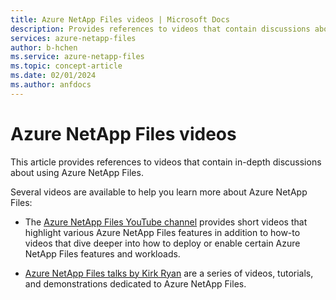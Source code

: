 ```yaml
---
title: Azure NetApp Files videos | Microsoft Docs
description: Provides references to videos that contain discussions about using Azure NetApp Files.
services: azure-netapp-files
author: b-hchen
ms.service: azure-netapp-files
ms.topic: concept-article
ms.date: 02/01/2024
ms.author: anfdocs
---
```

# Azure NetApp Files videos
This article provides references to videos that contain in-depth discussions about using Azure NetApp Files. 

Several videos are available to help you learn more about Azure NetApp Files:  

* The [Azure NetApp Files YouTube channel](https://www.youtube.com/@azurenetappfiles) provides short videos that highlight various Azure NetApp Files features in addition to how-to videos that dive deeper into how to deploy or enable certain Azure NetApp Files features and workloads.

* [Azure NetApp Files talks by Kirk Ryan](https://www.youtube.com/channel/UCq1jZkyVXqMsMSIvScBE2qg/playlists) are a series of videos, tutorials, and demonstrations dedicated to Azure NetApp Files. 
